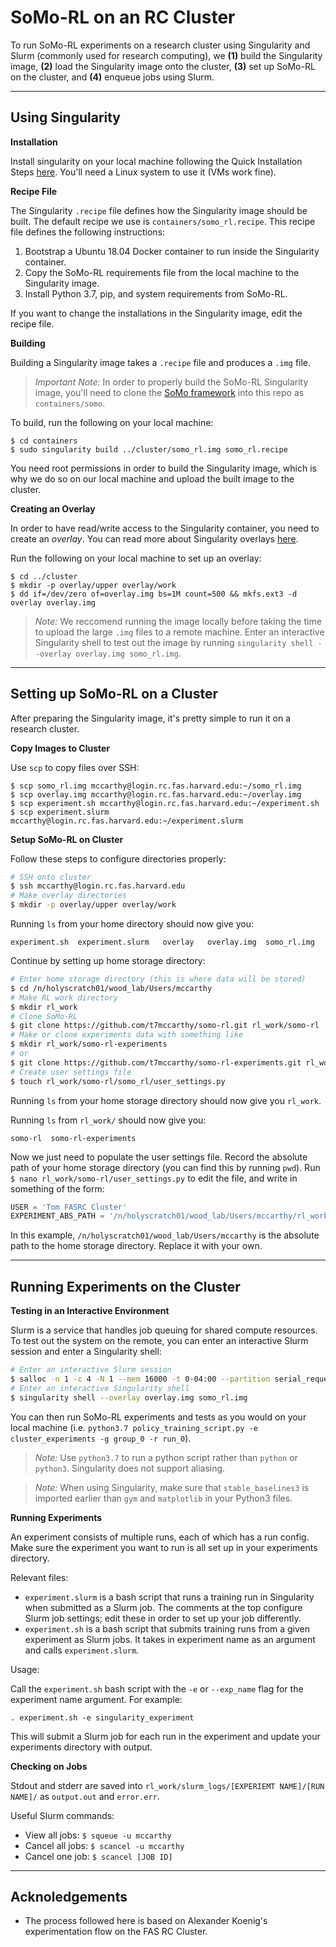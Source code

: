 # SoMo-RL on an RC Cluster

To run SoMo-RL experiments on a research cluster using Singularity and Slurm (commonly used for research computing), we **(1)** build the Singularity image, **(2)** load the Singularity image onto the cluster, **(3)** set up SoMo-RL on the cluster, and **(4)** enqueue jobs using Slurm.

___

## Using Singularity

**Installation**

Install singularity on your local machine following the Quick Installation Steps [here](https://sylabs.io/guides/3.7/user-guide/quick_start.html). You'll need a Linux system to use it (VMs work fine). 

**Recipe File**

The Singularity `.recipe` file defines how the Singularity image should be built. The default recipe we use is `containers/somo_rl.recipe`. This recipe file defines the following instructions:

1. Bootstrap a Ubuntu 18.04 Docker container to run inside the Singularity container.
2. Copy the SoMo-RL requirements file from the local machine to the Singularity image.
3. Install Python 3.7, pip, and system requirements from SoMo-RL.

If you want to change the installations in the Singularity image, edit the recipe file.

**Building**

Building a Singularity image takes a `.recipe` file and produces a `.img` file. 

> *Important Note:* In order to properly build the SoMo-RL Singularity image, you'll need to clone the [SoMo framework](https://github.com/GrauleM/somo) into this repo as `containers/somo`.

To build, run the following on your local machine:

```
$ cd containers
$ sudo singularity build ../cluster/somo_rl.img somo_rl.recipe
```

You need root permissions in order to build the Singularity image, which is why we do so on our local machine and upload the built image to the cluster.

**Creating an Overlay**

In order to have read/write access to the Singularity container, you need to create an *overlay*. You can read more about Singularity overlays [here](https://sylabs.io/guides/3.7/user-guide/persistent_overlays.html).

Run the following on your local machine to set up an overlay:

```
$ cd ../cluster
$ mkdir -p overlay/upper overlay/work
$ dd if=/dev/zero of=overlay.img bs=1M count=500 && mkfs.ext3 -d overlay overlay.img
```

> *Note:* We reccomend running the image locally before taking the time to upload the large `.img` files to a remote machine. Enter an interactive Singularity shell to test out the image by running `singularity shell --overlay overlay.img somo_rl.img`.

___

## Setting up SoMo-RL on a Cluster

After preparing the Singularity image, it's pretty simple to run it on a research cluster.

**Copy Images to Cluster**

Use `scp` to copy files over SSH:

```
$ scp somo_rl.img mccarthy@login.rc.fas.harvard.edu:~/somo_rl.img
$ scp overlay.img mccarthy@login.rc.fas.harvard.edu:~/overlay.img
$ scp experiment.sh mccarthy@login.rc.fas.harvard.edu:~/experiment.sh
$ scp experiment.slurm mccarthy@login.rc.fas.harvard.edu:~/experiment.slurm
```

**Setup SoMo-RL on Cluster**

Follow these steps to configure directories properly:

```bash
# SSH onto cluster
$ ssh mccarthy@login.rc.fas.harvard.edu
# Make overlay directories
$ mkdir -p overlay/upper overlay/work
```

Running `ls` from your home directory should now give you:
```
experiment.sh  experiment.slurm   overlay	overlay.img  somo_rl.img
```

Continue by setting up home storage directory:

```bash
# Enter home storage directory (this is where data will be stored)
$ cd /n/holyscratch01/wood_lab/Users/mccarthy
# Make RL work directory
$ mkdir rl_work
# Clone SoMo-RL
$ git clone https://github.com/t7mccarthy/somo-rl.git rl_work/somo-rl
# Make or clone experiments data with something like
$ mkdir rl_work/somo-rl-experiments
# or
$ git clone https://github.com/t7mccarthy/somo-rl-experiments.git rl_work/somo-rl-experiments
# Create user settings file
$ touch rl_work/somo-rl/somo_rl/user_settings.py
```
Running `ls` from your home storage directory should now give you `rl_work`.

Running `ls` from `rl_work/` should now give you:
```
somo-rl  somo-rl-experiments
```
Now we just need to populate the user settings file. Record the absolute path of your home storage directory (you can find this by running `pwd`). Run `$ nano rl_work/somo-rl/user_settings.py` to edit the file, and write in something of the form:

```python
USER = 'Tom FASRC Cluster'
EXPERIMENT_ABS_PATH = '/n/holyscratch01/wood_lab/Users/mccarthy/rl_work/somogym-baseline-results/experiments'
```
In this example, `/n/holyscratch01/wood_lab/Users/mccarthy` is the absolute path to the home storage directory. Replace it with your own.

___

## Running Experiments on the Cluster

**Testing in an Interactive Environment**

Slurm is a service that handles job queuing for shared compute resources. To test out the system on the remote, you can enter an interactive Slurm session and enter a Singularity shell:
```bash
# Enter an interactive Slurm session
$ salloc -n 1 -c 4 -N 1 --mem 16000 -t 0-04:00 --partition serial_requeue
# Enter an interactive Singularity shell
$ singularity shell --overlay overlay.img somo_rl.img
```
You can then run SoMo-RL experiments and tests as you would on your local machine (i.e. `python3.7 policy_training_script.py -e cluster_experiments -g group_0 -r run_0`).

> *Note:* Use `python3.7` to run a python script rather than `python` or `python3`. Singularity does not support aliasing.

> *Note:* When using Singularity, make sure that `stable_baselines3` is imported earlier than `gym` and `matplotlib` in your Python3 files.

**Running Experiments**

An experiment consists of multiple runs, each of which has a run config. Make sure the experiment you want to run is all set up in your experiments directory.

Relevant files:
- `experiment.slurm` is a bash script that runs a training run in Singularity when submitted as a Slurm job. The comments at the top configure Slurm job settings; edit these in order to set up your job differently.
- `experiment.sh` is a bash script that submits training runs from a given experiment as Slurm jobs. It takes in experiment name as an argument and calls `experiment.slurm`.

Usage:

Call the `experiment.sh` bash script with the `-e` or `--exp_name` flag for the experiment name argument. For example:
```
. experiment.sh -e singularity_experiment
```
This will submit a Slurm job for each run in the experiment and update your experiments directory with output.

**Checking on Jobs**

Stdout and stderr are saved into `rl_work/slurm_logs/[EXPERIEMT NAME]/[RUN NAME]/` as `output.out` and `error.err`.

Useful Slurm commands:
- View all jobs: `$ squeue -u mccarthy`
- Cancel all jobs: `$ scancel -u mccarthy`
- Cancel one job: `$ scancel [JOB ID]`

___
## Acknoledgements

- The process followed here is based on Alexander Koenig's experimentation flow on the FAS RC Cluster.

<!-- ___
___

## Docker
___
We also provide a Dockerfile to run SoMo-RL. Setup is largely the same as the steps listed above using Singularity, but you'll have to configure the proper docker directory yourself following Docker's documentation.

**Setup:**

Follow these instructions to set up docker locally: https://docs.docker.com/engine/install/ubuntu/

To build, run `sudo docker build {path to docker directory}`

Cheat sheet with some helpful docker commands: https://dockerlabs.collabnix.com/docker/cheatsheet/ -->